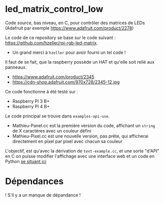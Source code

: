 # led_matrix_control_low
Code source, bas niveau, en C, pour contrôler des matrices de LEDs
(Adafruit par exemple https://www.adafruit.com/product/2278)

Le code de ce repository se base sur le code suivant : https://github.com/hzeller/rpi-rgb-led-matrix.
- Un grand merci à `hzeller` pour avoir fourni un tel code !

Il faut de se fait, que la raspberry possède un HAT et qu'elle soit relié aux panneaux.
- https://www.adafruit.com/product/2345
- https://cdn-shop.adafruit.com/970x728/2345-12.jpg

Ce code fonctionne à été testé sur :
- Raspberry PI 3 B+
- Raspberry PI 4 B+

Le code principal se trouve dans `examples-api-use`.
- Mathieu-Panel.cc est la première version du code, affichant un `string` de X caractères avec un couleur défini
- Mathieu-Pixel.cc est une nouvelle version, pas prête, qui afficherai directement en pixel par pixel avec chacun sa couleur

L'objectif, est qu'avec la dérivation de `text-example.cc`, et une sorte "d'API" en C on puisse modifier l'affichage avec une interface web et un code en Python [se situant ici](https://github.com/ArrayIndexOutOfBound/led_matrix_control_high)

# Dépendances

! S'il y a un manque de dépandance !
